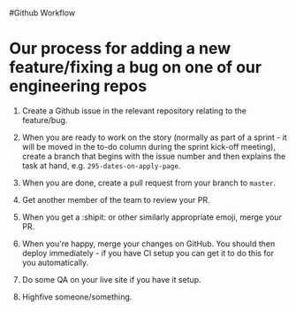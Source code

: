 #Github Workflow

# Our process for adding a new feature/fixing a bug on one of our engineering repos

1. Create a Github issue in the relevant repository relating to the feature/bug.

2. When you are ready to work on the story (normally as part of a sprint - it will be moved in the to-do column during the sprint kick-off meeting), create a branch that begins with the issue number and then explains the task at hand, e.g. `295-dates-on-apply-page`.

3. When you are done, create a pull request from your branch to `master`.

4. Get another member of the team to review your PR.

5. When you get a :shipit: or other similarly appropriate emoji, merge your PR.

6. When you're happy, merge your changes on GitHub. You should then deploy immediately - if you have CI setup you can get it to do this for you automatically.

7. Do some QA on your live site if you have it setup.

8. Highfive someone/something.
